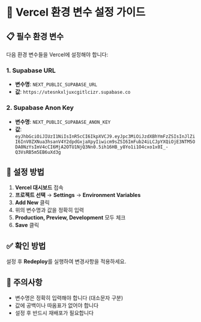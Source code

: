 # 🚀 Vercel 환경 변수 설정 가이드

## 📋 필수 환경 변수

다음 환경 변수들을 Vercel에 설정해야 합니다:

### 1. Supabase URL
- **변수명**: `NEXT_PUBLIC_SUPABASE_URL`
- **값**: `https://utesnkxljuxcgitlcizr.supabase.co`

### 2. Supabase Anon Key
- **변수명**: `NEXT_PUBLIC_SUPABASE_ANON_KEY`
- **값**: `eyJhbGciOiJIUzI1NiIsInR5cCI6IkpXVCJ9.eyJpc3MiOiJzdXBhYmFzZSIsInJlZiI6InV0ZXNua3hsanV4Y2dpdGxjaXpyIiwicm9sZSI6ImFub24iLCJpYXQiOjE3NTM5ODA0NzYsImV4cCI6MjA2OTU1NjQ3Nn0.5ih16HB_y8Yo1i1O4cxo1x0I_-Q3VsRB5m5EB6uXd3g`

## 🔧 설정 방법

1. **Vercel 대시보드** 접속
2. **프로젝트 선택** → **Settings** → **Environment Variables**
3. **Add New** 클릭
4. 위의 변수명과 값을 정확히 입력
5. **Production, Preview, Development** 모두 체크
6. **Save** 클릭

## ✅ 확인 방법

설정 후 **Redeploy**를 실행하여 변경사항을 적용하세요.

## 🚨 주의사항

- 변수명은 정확히 입력해야 합니다 (대소문자 구분)
- 값에 공백이나 따옴표가 없어야 합니다
- 설정 후 반드시 재배포가 필요합니다 